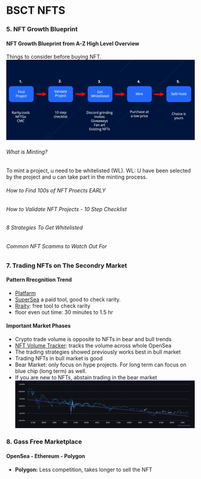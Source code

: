 # BSCT NFTS

### 5. NFT Growth Blueprint

#### NFT Growth Blueprint from A-Z High Level Overview
Things to consider before buying NFT.
![Buying NFT](./docs/m5.png?raw=true "NFT Buying Process")

###### What is Minting?
To mint a project, u need to be whitelisted (WL).
WL: U have been selected by the project and u can take part in the minting process.
###### How to Find 100s of NFT Proects EARLY
###### How to Validate NFT Projects - 10 Step Checklist 
###### 8 Strategies To Get Whitelisted
###### Common NFT Scamms to Watch Out For

### 7. Trading NFTs on The Secondry Market

#### Pattern Rrecgnition Trend
* [Platfarm](https://icy.tools)
* [SuperSea](https://nonfungible.tools/supersea) a paid tool, good to check rarity.
* [Rraity](https://rarity.tools): free tool to check rarity
* floor even out time: 30 minutes to 1.5 hr

#### Important Market Phases
* Crypto trade volume is opposite to NFTs in bear and bull trends
* [NFT Volume Tracker](https://dune.xyz): tracks the volume across whole OpenSea
* The trading strategies showed previously works best in bull market
* Trading NFTs in bull market is good
* Bear Market: only focus on hype projects. For long term can focus on blue chip (long term) as well.
* If you are new to NFTs, abstain trading in the bear market
![Bear Market Trend](./docs/bearMarketTrend.png?raw=true "Bear Market")

### 8. Gass Free Marketplace

#### OpenSea - Ethereum - Polygon

* **Polygon:** Less competition, takes longer to sell the NFT

